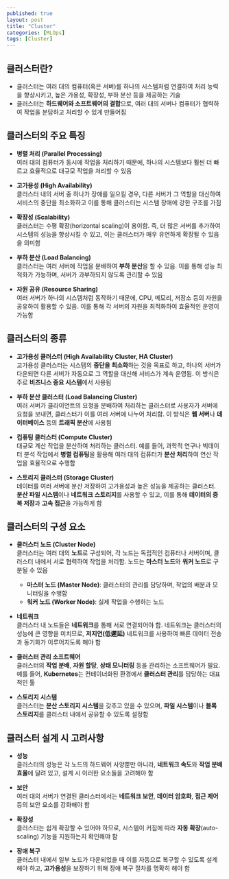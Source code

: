 ```yaml
---
published: true
layout: post
title: "Cluster"
categories: [MLOps]
tags: [Cluster]
---
```


## 클러스터란?

- 클러스터는 여러 대의 컴퓨터(혹은 서버)를 하나의 시스템처럼 연결하여 처리 능력을 향상시키고, 높은 가용성, 확장성, 부하 분산 등을 제공하는 기술
- 클러스터는 **하드웨어와 소프트웨어의 결합**으로, 여러 대의 서버나 컴퓨터가 협력하여 작업을 분담하고 처리할 수 있게 만들어짐

## 클러스터의 주요 특징

- **병렬 처리 (Parallel Processing)**  
   여러 대의 컴퓨터가 동시에 작업을 처리하기 때문에, 하나의 시스템보다 훨씬 더 빠르고 효율적으로 대규모 작업을 처리할 수 있음

- **고가용성 (High Availability)**  
   클러스터 내의 서버 중 하나가 장애를 일으킬 경우, 다른 서버가 그 역할을 대신하여 서비스의 중단을 최소화하고 이를 통해 클러스터는 시스템 장애에 강한 구조를 가짐

- **확장성 (Scalability)**  
   클러스터는 수평 확장(horizontal scaling)이 용이함. 즉, 더 많은 서버를 추가하여 시스템의 성능을 향상시킬 수 있고, 이는 클러스터가 매우 유연하게 확장될 수 있음을 의미함

- **부하 분산 (Load Balancing)**  
   클러스터는 여러 서버에 작업을 분배하여 **부하 분산**을 할 수 있음. 이를 통해 성능 최적화가 가능하며, 서버가 과부하되지 않도록 관리할 수 있음

- **자원 공유 (Resource Sharing)**  
   여러 서버가 하나의 시스템처럼 동작하기 때문에, CPU, 메모리, 저장소 등의 자원을 공유하여 활용할 수 있음. 이를 통해 각 서버의 자원을 최적화하여 효율적인 운영이 가능함

## 클러스터의 종류

- **고가용성 클러스터 (High Availability Cluster, HA Cluster)**  
   고가용성 클러스터는 시스템의 **중단을 최소화**하는 것을 목표로 하고, 하나의 서버가 다운되면 다른 서버가 자동으로 그 역할을 대신해 서비스가 계속 운영됨. 이 방식은 주로 **비즈니스 중요 시스템**에서 사용됨

- **부하 분산 클러스터 (Load Balancing Cluster)**  
   여러 서버가 클라이언트의 요청을 분배하여 처리하는 클러스터로 사용자가 서버에 요청을 보내면, 클러스터가 이를 여러 서버에 나누어 처리함. 이 방식은 **웹 서버**나 **데이터베이스** 등의 **트래픽 분산**에 사용됨

- **컴퓨팅 클러스터 (Compute Cluster)**  
   대규모 계산 작업을 분산하여 처리하는 클러스터. 예를 들어, 과학적 연구나 빅데이터 분석 작업에서 **병렬 컴퓨팅**을 활용해 여러 대의 컴퓨터가 **분산 처리**하여 연산 작업을 효율적으로 수행함

- **스토리지 클러스터 (Storage Cluster)**  
   데이터를 여러 서버에 분산 저장하여 고가용성과 높은 성능을 제공하는 클러스터. **분산 파일 시스템**이나 **네트워크 스토리지**를 사용할 수 있고, 이를 통해 **데이터의 중복 저장**과 **고속 접근**을 가능하게 함

## 클러스터의 구성 요소

- **클러스터 노드 (Cluster Node)**  
   클러스터는 여러 대의 **노드**로 구성되어, 각 노드는 독립적인 컴퓨터나 서버이며, 클러스터 내에서 서로 협력하여 작업을 처리함. 노드는 **마스터 노드**와 **워커 노드**로 구분될 수 있음
   - **마스터 노드 (Master Node)**: 클러스터의 관리를 담당하며, 작업의 배분과 모니터링을 수행함
   - **워커 노드 (Worker Node)**: 실제 작업을 수행하는 노드

- **네트워크**  
   클러스터 내 노드들은 **네트워크**를 통해 서로 연결되어야 함. 네트워크는 클러스터의 성능에 큰 영향을 미치므로, **저지연(低遲延)** 네트워크를 사용하여 빠른 데이터 전송과 동기화가 이루어지도록 해야 함

- **클러스터 관리 소프트웨어**  
   클러스터의 **작업 분배**, **자원 할당**, **상태 모니터링** 등을 관리하는 소프트웨어가 필요. 예를 들어, **Kubernetes**는 컨테이너화된 환경에서 **클러스터 관리**를 담당하는 대표적인 툴

- **스토리지 시스템**  
   클러스터는 **분산 스토리지 시스템**을 갖추고 있을 수 있으며, **파일 시스템**이나 **블록 스토리지**를 클러스터 내에서 공유할 수 있도록 설정함

## 클러스터 설계 시 고려사항

- **성능**  
   클러스터의 성능은 각 노드의 하드웨어 사양뿐만 아니라, **네트워크 속도**와 **작업 분배 효율**에 달려 있고, 설계 시 이러한 요소들을 고려해야 함

- **보안**  
   여러 대의 서버가 연결된 클러스터에서는 **네트워크 보안**, **데이터 암호화**, **접근 제어** 등의 보안 요소를 강화해야 함

- **확장성**  
   클러스터는 쉽게 확장할 수 있어야 하므로, 시스템이 커짐에 따라 **자동 확장**(auto-scaling) 기능을 지원하는지 확인해야 함

- **장애 복구**  
   클러스터 내에서 일부 노드가 다운되었을 때 이를 자동으로 복구할 수 있도록 설계해야 하고, **고가용성**을 보장하기 위해 장애 복구 절차를 명확히 해야 함
